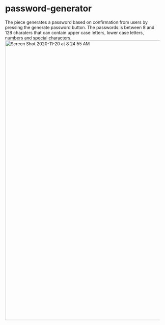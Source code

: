 # password-generator
The piece generates a password based on confirmation from users by pressing the generate password button.
The passwords is between 8 and 128 charaters that can contain upper case letters, lower case letters, numbers and special characters.
<img width="910" alt="Screen Shot 2020-11-20 at 8 24 55 AM" src="https://user-images.githubusercontent.com/70174557/99864695-c0b36c80-2b59-11eb-99a0-50c8d2d7425f.png">